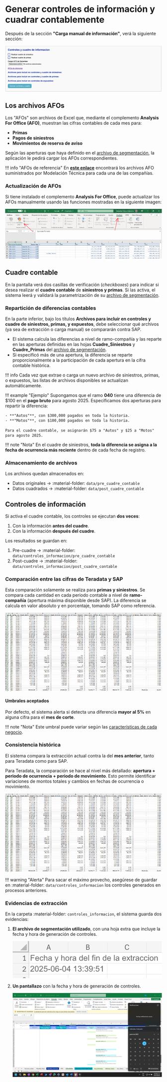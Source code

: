 # Generar controles de información y cuadrar contablemente

Después de la sección **"Carga manual de información"**, verá la siguiente sección:

![Controles](../assets/frontend/controles.png)

## Los archivos AFOs

Los "AFOs" son archivos de Excel que, mediante el complemento **Analysis For Office (AFO)**, muestran las cifras contables de cada mes para:

- **Primas**
- **Pagos de siniestros**
- **Movimientos de reserva de aviso**

Según las aperturas que haya definido en el [archivo de segmentación](../config/segmentacion.md), la aplicación le pedirá cargar los AFOs correspondientes.

!!! info "AFOs de referencia"
    En [**este enlace**](https://suramericana-my.sharepoint.com/:f:/g/personal/sebastiantobon_sura_com_co/ErrqzjH-aIRMsAgGij4ptPABWbknTTpJMxfBjFJPU6YIWQ?e=1dPTF6) encontrará los archivos AFO suministrados por Modelación Técnica para cada una de las compañías.

### Actualización de AFOs

Si tiene instalado el complemento **Analysis For Office**, puede actualizar los AFOs manualmente usando las funciones mostradas en la siguiente imagen:

![Actualización AFO](assets/controles/actualizar_sap.png)

## Cuadre contable

En la pantalla verá dos casillas de verificación (_checkboxes_) para indicar si desea realizar el **cuadre contable** de **siniestros y primas**. Si las activa, el sistema leerá y validará la parametrización de su [archivo de segmentación](../config/segmentacion.md#parametrizar-el-cuadre-contable).

### Repartición de diferencias contables

En la parte inferior, bajo los títulos **Archivos para incluir en controles y cuadre de siniestros, primas, y expuestos**, debe seleccionar qué archivos (ya sea de extracción o carga manual) se compararán contra SAP.

- El sistema calcula las diferencias a nivel de ramo-compañía y las reparte en las aperturas definidas en las hojas **Cuadre_Siniestros** y **Cuadre_Primas** del [archivo de segmentación](../config/segmentacion.md#aperturas-para-repartir-diferencias).
- Si especificó más de una apertura, la diferencia se reparte proporcionalmente a la participación de cada apertura en la cifra contable histórica.

!!! info
    Cada vez que extrae o carga un nuevo archivo de siniestros, primas, o expuestos, las listas de archivos disponibles se actualizan automáticamente.

!!! example "Ejemplo"
    Supongamos que el ramo **040** tiene una diferencia de $100 en el **pago bruto** para agosto 2025. Especificamos dos aperturas para repartir la diferencia:

    - **"Autos"**, con $300,000 pagados en toda la historia.
    - **"Motos"**, con $100,000 pagados en toda la historia.
    
    Para el cuadre contable, se asignarán $75 a "Autos" y $25 a "Motos" para agosto 2025.

!!! note "Nota"
    En el cuadre de siniestros, **toda la diferencia se asigna a la fecha de ocurrencia más reciente** dentro de cada fecha de registro.

### Almacenamiento de archivos

Los archivos quedan almacenados en:

- Datos originales → :material-folder: `data/pre_cuadre_contable`
- Datos cuadrados → :material-folder: `data/post_cuadre_contable`

## Controles de información

Si activa el cuadre contable, los controles se ejecutan **dos veces**:

1. Con la información **antes del cuadre**.
2. Con la información **después del cuadre**.

Los resultados se guardan en:

1. Pre-cuadre → :material-folder: `data/controles_informacion/pre_cuadre_contable`
2. Post-cuadre → :material-folder: `data/controles_informacion/post_cuadre_contable`

### Comparación entre las cifras de Teradata y SAP

Esta comparación solamente se realiza para **primas y siniestros**. Se compara cada cantidad en cada periodo contable a nivel de **ramo-compañía** (apertura máxima disponible desde SAP). La diferencia se calcula en valor absoluto y en porcentaje, tomando SAP como referencia.

![Comparación entre Teradata y SAP.](assets/controles/tera_vs_sap.png)

#### Umbrales aceptados

Por defecto, el sistema alerta si detecta una diferencia **mayor al 5%** en alguna cifra para el **mes de corte**.

!!! note "Nota"
    Este umbral puede variar según las [características de cada negocio](../cierre/particularidades.md).

### Consistencia histórica

El sistema compara la extracción actual contra la del **mes anterior**, tanto para Teradata como para SAP.

Para Teradata, la comparación se hace al nivel más detallado: **apertura + periodo de ocurrencia + periodo de movimiento**. Esto permite identificar variaciones de montos totales y cambios en fechas de ocurrencia o movimiento.

![Validación de consistencia histórica.](assets/controles/tera_vs_sap.png)

!!! warning "Alerta"
    Para sacar el máximo provecho, asegúrese de guardar en :material-folder: `data/controles_informacion` los controles generados en procesos anteriores.

### Evidencias de extracción

En la carpeta :material-folder: `controles_informacion`, el sistema guarda dos evidencias:

1. **El archivo de segmentación utilizado**, con una hoja extra que incluye la fecha y hora de generación de controles.

    ![Hoja de Excel con fecha y hora.](assets/controles/evidencia_fecha_hora.png)

2. **Un pantallazo** con la fecha y hora de generación de controles.

    ![Pantallazo con fecha y hora.](assets/controles/pantallazo_reloj.png)
